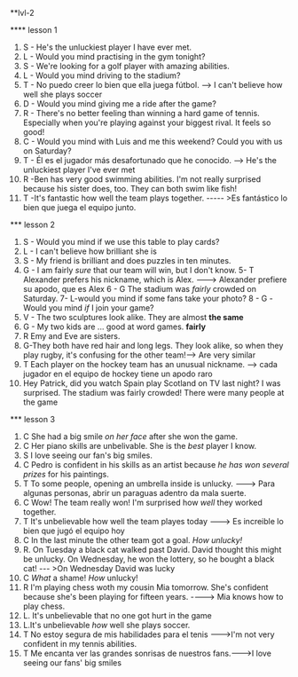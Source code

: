 **lvl-2

**** lesson 1
1.  S - He's the unluckiest player I have ever met.
2.  L - Would you mind practising in the gym tonight?
3.  S - We're looking for a golf player with amazing abilities.
4.  L - Would you mind driving to the stadium?
5.  T - No puedo creer lo bien que ella juega fútbol.  --> I can't believe how well she plays soccer
6.  D - Would you mind giving me a ride after the game?
7.  R  - There's no better feeling than winning a hard game of tennis. Especially when you're playing against your biggest rival. It feels so good!
8.  C - Would you mind  with Luis and me this weekend? Could you  with us on Saturday?
9.  T - Él es el jugador más desafortunado que he conocido. --> He's the unluckiest player I've ever met
10.  R -Ben has very good swimming abilities. I'm not really surprised because his sister does, too. They can both swim like fish!
11.  T -It's fantastic how well the team plays together. ----- >Es fantástico lo bien que juega el equipo junto.

*** lesson 2

1. S - Would you mind if we use this table to play cards?
2. L - I can't believe how brilliant she is
3. S - My friend is brilliant and does puzzles in ten minutes.
4. G - I am fairly *sure*  that our team will win, but I don't know. 
5- T   Alexander prefers his nickname, which is Alex.   ---> Alexander prefiere su apodo, que es Alex
6 - G The stadium was  *fairly* crowded on Saturday.
7- L-would you mind if some fans take your photo?
8 - G -Would you mind *if* I join your game?
9. V - The two sculptures look alike. They are almost **the same**
10. G - My two kids are ... good at word games.  **fairly**
11. R Emy and Eve are sisters. 
12. G-They both have red hair and long legs. They look alike, so when they play rugby, it's confusing for the other team!--> Are very similar
13. T Each player on the hockey team has an unusual nickname. --> cada jugador en el equipo de hockey tiene un apodo raro
14. Hey Patrick, did you watch Spain play Scotland on TV last night? I was surprised. The stadium was fairly crowded!   There were many people at the game

*** lesson 3

1. C She had a big smile *on her face* after she won the game.
2. C Her piano skills are unbelivable. She is the *best* player I know.
3. S I love seeing our fan's big smiles.
4.  C Pedro is confident in his skills as an artist because *he has won several prizes* for his paintings.
5.  T To some people, opening an umbrella inside is unlucky. ---> Para algunas personas, abrir un paraguas adentro da mala suerte.
6.  C Wow! The team really won! I'm surprised how *well* they worked together.
7.  T It's unbelievable how well the team playes today ---> Es increible lo bien que jugó el equipo hoy 
8.  C In the last minute the other team got a goal. *How unlucky!*
9.  R. On Tuesday a black cat walked past David. David thought this might be unlucky. On Wednesday, he won the lottery, so he bought a black cat! --- >On Wednesday David was lucky
10.  C *What* a shame! *How* unlucky!
11.  R I'm playing chess woth my cousin Mia tomorrow. She's confident because she's been playing for fifteen years. ----> Mia knows how to play chess.
12.  L. It's unbelievable that no one got hurt in the game
13.  L.It's unbelievable  *how* well she plays soccer.
14.  T No estoy segura de mis habilidades para el tenis --->I'm not very confident in my tennis abilities.
15.  T Me encanta ver las grandes sonrisas de nuestros fans.--->I love seeing our fans' big smiles

